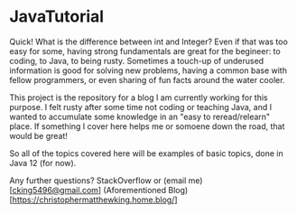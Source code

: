 # JavaTutorial
Quick! What is the difference between int and Integer? Even if that was too easy for some, having strong fundamentals are great for the begineer: to coding, to Java, to being rusty. Sometimes a touch-up of underused information is good for solving new problems, having a common base with fellow programmers, or even sharing of fun facts around the water cooler.

This project is the repository for a blog I am currently working for this purpose. I felt rusty after some time not coding or teaching Java, and I wanted to accumulate some knowledge in an "easy to reread/relearn" place.  If something I cover here helps me or somoene down the road, that would be great! 

So all of the topics covered here will be examples of basic topics, done in Java 12 (for now).

Any further questions? StackOverflow or (email me)[cking5496@gmail.com]
(Aforementioned Blog)[https://christophermatthewking.home.blog/]
